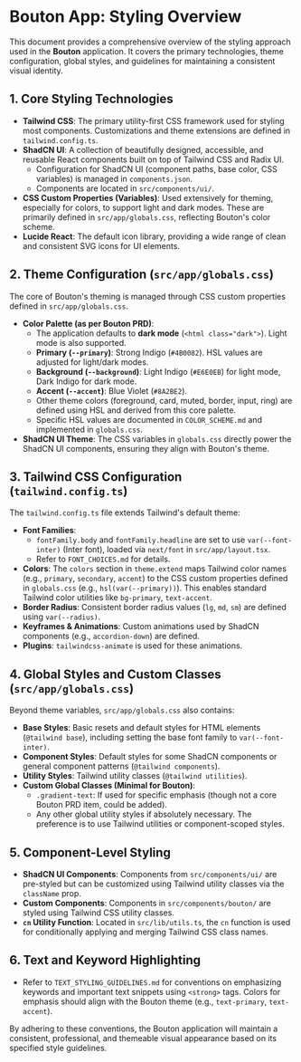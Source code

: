 
# Bouton App: Styling Overview

This document provides a comprehensive overview of the styling approach used in the **Bouton** application. It covers the primary technologies, theme configuration, global styles, and guidelines for maintaining a consistent visual identity.

## 1. Core Styling Technologies

*   **Tailwind CSS**: The primary utility-first CSS framework used for styling most components. Customizations and theme extensions are defined in `tailwind.config.ts`.
*   **ShadCN UI**: A collection of beautifully designed, accessible, and reusable React components built on top of Tailwind CSS and Radix UI.
    *   Configuration for ShadCN UI (component paths, base color, CSS variables) is managed in `components.json`.
    *   Components are located in `src/components/ui/`.
*   **CSS Custom Properties (Variables)**: Used extensively for theming, especially for colors, to support light and dark modes. These are primarily defined in `src/app/globals.css`, reflecting Bouton's color scheme.
*   **Lucide React**: The default icon library, providing a wide range of clean and consistent SVG icons for UI elements.

## 2. Theme Configuration (`src/app/globals.css`)

The core of Bouton's theming is managed through CSS custom properties defined in `src/app/globals.css`.

*   **Color Palette (as per Bouton PRD)**:
    *   The application defaults to **dark mode** (`<html class="dark">`). Light mode is also supported.
    *   **Primary (`--primary`)**: Strong Indigo (`#4B0082`). HSL values are adjusted for light/dark modes.
    *   **Background (`--background`)**: Light Indigo (`#E6E0EB`) for light mode, Dark Indigo for dark mode.
    *   **Accent (`--accent`)**: Blue Violet (`#8A2BE2`).
    *   Other theme colors (foreground, card, muted, border, input, ring) are defined using HSL and derived from this core palette.
    *   Specific HSL values are documented in `COLOR_SCHEME.md` and implemented in `globals.css`.
*   **ShadCN UI Theme**: The CSS variables in `globals.css` directly power the ShadCN UI components, ensuring they align with Bouton's theme.

## 3. Tailwind CSS Configuration (`tailwind.config.ts`)

The `tailwind.config.ts` file extends Tailwind's default theme:

*   **Font Families**:
    *   `fontFamily.body` and `fontFamily.headline` are set to use `var(--font-inter)` (Inter font), loaded via `next/font` in `src/app/layout.tsx`.
    *   Refer to `FONT_CHOICES.md` for details.
*   **Colors**: The `colors` section in `theme.extend` maps Tailwind color names (e.g., `primary`, `secondary`, `accent`) to the CSS custom properties defined in `globals.css` (e.g., `hsl(var(--primary))`). This enables standard Tailwind color utilities like `bg-primary`, `text-accent`.
*   **Border Radius**: Consistent border radius values (`lg`, `md`, `sm`) are defined using `var(--radius)`.
*   **Keyframes & Animations**: Custom animations used by ShadCN components (e.g., `accordion-down`) are defined.
*   **Plugins**: `tailwindcss-animate` is used for these animations.

## 4. Global Styles and Custom Classes (`src/app/globals.css`)

Beyond theme variables, `src/app/globals.css` also contains:

*   **Base Styles**: Basic resets and default styles for HTML elements (`@tailwind base`), including setting the base font family to `var(--font-inter)`.
*   **Component Styles**: Default styles for some ShadCN components or general component patterns (`@tailwind components`).
*   **Utility Styles**: Tailwind utility classes (`@tailwind utilities`).
*   **Custom Global Classes (Minimal for Bouton)**:
    *   `.gradient-text`: If used for specific emphasis (though not a core Bouton PRD item, could be added).
    *   Any other global utility styles if absolutely necessary. The preference is to use Tailwind utilities or component-scoped styles.

## 5. Component-Level Styling

*   **ShadCN UI Components**: Components from `src/components/ui/` are pre-styled but can be customized using Tailwind utility classes via the `className` prop.
*   **Custom Components**: Components in `src/components/bouton/` are styled using Tailwind CSS utility classes.
*   **`cn` Utility Function**: Located in `src/lib/utils.ts`, the `cn` function is used for conditionally applying and merging Tailwind CSS class names.

## 6. Text and Keyword Highlighting

*   Refer to `TEXT_STYLING_GUIDELINES.md` for conventions on emphasizing keywords and important text snippets using `<strong>` tags. Colors for emphasis should align with the Bouton theme (e.g., `text-primary`, `text-accent`).

By adhering to these conventions, the Bouton application will maintain a consistent, professional, and themeable visual appearance based on its specified style guidelines.
